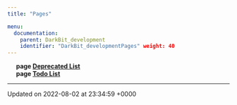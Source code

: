 ```yaml
---
title: "Pages"

menu:
  documentation:
    parent: DarkBit_development
    identifier: "DarkBit_developmentPages" weight: 40
---
```



&nbsp;&nbsp;&nbsp;&nbsp;&nbsp;<b>page <a href=/documentation/code/darkbit_development/pages/deprecated/#page-deprecated>Deprecated List<a></b><br>
&nbsp;&nbsp;&nbsp;&nbsp;&nbsp;<b>page <a href=/documentation/code/darkbit_development/pages/todo/#page-todo>Todo List<a></b><br>



-------------------------------

Updated on 2022-08-02 at 23:34:59 +0000
